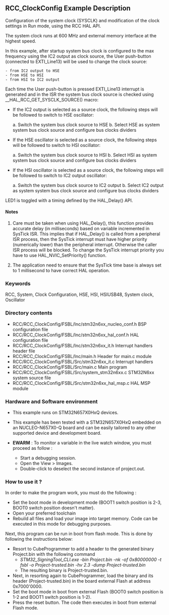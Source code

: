 ## <b>RCC_ClockConfig Example Description</b>

Configuration of the system clock (SYSCLK) and modification of the clock settings in Run mode, using the RCC HAL API.

The system clock runs at 600 MHz and external memory interface at the highest speed.

In this example, after startup system bus clock is configured to the max frequency using the IC2 output as clock source,
the User push-button (connected to EXTI_Line13) will be used to change the clock source:

    - from IC2 output to HSE
    - from HSE to HSI
    - from HSI to IC2 output

Each time the User push-button is pressed EXTI_Line13 interrupt is generated and in the ISR
the system bus clock source is checked using __HAL_RCC_GET_SYSCLK_SOURCE() macro:

- If the IC2 output is selected as a source clock, the following steps will be followed to switch
   to HSE oscillator:

     a. Switch the system bus clock source to HSE
     b. Select HSE as system system bus clock source and configure bus clocks dividers

- If the HSE oscillator is selected as a source clock, the following steps will be followed to switch
   to HSI oscillator:

     a. Switch the system bus clock source to HSI
     b. Select HSI as system system bus clock source and configure bus clocks dividers

- If the HSI oscillator is selected as a source clock, the following steps will be followed to switch
   to IC2 output oscillator:

     a. Switch the system bus clock source to IC2 output
     b. Select IC2 output as system system bus clock source and configure bus clocks dividers

LED1 is toggled with a timing defined by the HAL_Delay() API.

#### <b>Notes</b>

 1. Care must be taken when using HAL_Delay(), this function provides accurate delay (in milliseconds)
    based on variable incremented in SysTick ISR. This implies that if HAL_Delay() is called from
    a peripheral ISR process, then the SysTick interrupt must have higher priority (numerically lower)
    than the peripheral interrupt. Otherwise the caller ISR process will be blocked.
    To change the SysTick interrupt priority you have to use HAL_NVIC_SetPriority() function.

 2. The application need to ensure that the SysTick time base is always set to 1 millisecond
    to have correct HAL operation.

### <b>Keywords</b>

RCC, System, Clock Configuration, HSE, HSI, HSIUSB48, System clock, Oscillator

### <b>Directory contents</b>

  - RCC/RCC_ClockConfig/FSBL/Inc/stm32n6xx_nucleo_conf.h     BSP configuration file
  - RCC/RCC_ClockConfig/FSBL/Inc/stm32n6xx_hal_conf.h        HAL configuration file
  - RCC/RCC_ClockConfig/FSBL/Inc/stm32n6xx_it.h              Interrupt handlers header file
  - RCC/RCC_ClockConfig/FSBL/Inc/main.h                      Header for main.c module
  - RCC/RCC_ClockConfig/FSBL/Src/stm32n6xx_it.c              Interrupt handlers
  - RCC/RCC_ClockConfig/FSBL/Src/main.c                      Main program
  - RCC/RCC_ClockConfig/FSBL/Src/system_stm32n6xx.c          STM32N6xx system source file
  - RCC/RCC_ClockConfig/FSBL/Src/stm32n6xx_hal_msp.c         HAL MSP module

### <b>Hardware and Software environment</b>

  - This example runs on STM32N657X0HxQ devices.

  - This example has been tested with a STM32N657X0HxQ embedded on an
    NUCLEO-N657X0-Q board and can be easily tailored to any other supported
    device and development board.

  - **EWARM** : To monitor a variable in the live watch window, you must proceed as follow :
    - Start a debugging session.
    - Open the View > Images.
    - Double-click to deselect the second instance of project.out. 

### <b>How to use it ?</b>

In order to make the program work, you must do the following :

 - Set the boot mode in development mode (BOOT1 switch position is 2-3, BOOT0 switch position doesn't matter).
 - Open your preferred toolchain
 - Rebuild all files and load your image into target memory. Code can be executed in this mode for debugging purposes.

 Next, this program can be run in boot from flash mode. This is done by following the instructions below:
 
 - Resort to CubeProgrammer to add a header to the generated binary Project.bin with the following command
   - *STM32_SigningTool_CLI.exe -bin Project.bin -nk -of 0x80000000 -t fsbl -o Project-trusted.bin -hv 2.3 -dump Project-trusted.bin*
   - The resulting binary is Project-trusted.bin.
 - Next, in resorting again to CubeProgrammer, load the binary and its header (Project-trusted.bin) in the board external Flash at address 0x7000'0000.
 - Set the boot mode in boot from external Flash (BOOT0 switch position is 1-2 and BOOT1 switch position is 1-2).
 - Press the reset button. The code then executes in boot from external Flash mode.